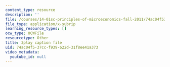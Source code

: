 ```yaml
---
content_type: resource
description: ''
file: /courses/14-01sc-principles-of-microeconomics-fall-2011/74ac04f537ccf939622d31f8ee41a373_ni0aX0tUAd0.srt
file_type: application/x-subrip
learning_resource_types: []
ocw_type: OCWFile
resourcetype: Other
title: 3play caption file
uid: 74ac04f5-37cc-f939-622d-31f8ee41a373
video_metadata:
  youtube_id: null
---
```

